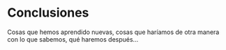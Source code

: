 # Conclusiones

Cosas que hemos aprendido nuevas, cosas que haríamos de otra manera con lo que sabemos, qué haremos después...
